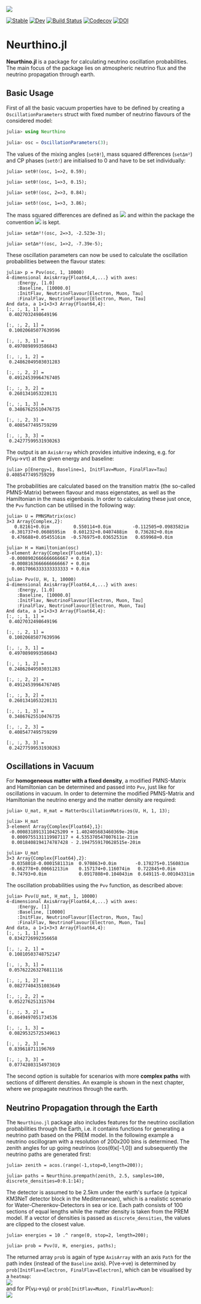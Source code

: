 ![](https://github.com/KM3NeT/Neurthino.jl/raw/master/docs/src/assets/neurthino.png)

[![Stable](https://img.shields.io/badge/docs-stable-blue.svg)](https://KM3NeT.github.io/Neurthino.jl/stable)
[![Dev](https://img.shields.io/badge/docs-dev-blue.svg)](https://KM3NeT.github.io/Neurthino.jl/dev)
[![Build Status](https://github.com/KM3NeT/Neurthino.jl/workflows/CI/badge.svg)](https://github.com/KM3NeT/Neurthino.jl/actions)
[![Codecov](https://codecov.io/gh/KM3NeT/Neurthino.jl/branch/master/graph/badge.svg)](https://codecov.io/gh/KM3NeT/Neurthino.jl)
[![DOI](https://zenodo.org/badge/DOI/10.5281/zenodo.3933364.svg)](https://doi.org/10.5281/zenodo.3933364)


# Neurthino.jl

**Neurthino.jl** is a package for calculating neutrino oscillation probabilities.
The main focus of the package lies on atmospheric neutrino flux and the neutrino
propagation through earth.

## Basic Usage
First of all the basic vacuum properties have to be defined by creating a
`OscillationParameters` struct with fixed number of neutrino flavours of the 
considered model:

```julia
julia> using Neurthino

julia> osc = OscillationParameters(3);
```

The values of the mixing angles (`setθ!`), mass squared differences (`setΔm²`)
and CP phases (`setδ!`) are initialised to 0 and have to be set individually:

```
julia> setθ!(osc, 1=>2, 0.59);

julia> setθ!(osc, 1=>3, 0.15);

julia> setθ!(osc, 2=>3, 0.84);

julia> setδ!(osc, 1=>3, 3.86);
```

The mass squared differences are defined as <img src="https://render.githubusercontent.com/render/math?math=\Delta_{ij}=m_i^2-m_j^2"> and
within the package the convention <img src="https://render.githubusercontent.com/render/math?math=\forall%20i%3Cj:m_i%3Cm_j"> is kept.

```
julia> setΔm²!(osc, 2=>3, -2.523e-3);

julia> setΔm²!(osc, 1=>2, -7.39e-5);
```

These oscillation parameters can now be used to calculate the oscillation
probabilities between the flavour states: 

```
julia> p = Pνν(osc, 1, 10000)
4-dimensional AxisArray{Float64,4,...} with axes:
    :Energy, [1.0]
    :Baseline, [10000.0]
    :InitFlav, NeutrinoFlavour[Electron, Muon, Tau]
    :FinalFlav, NeutrinoFlavour[Electron, Muon, Tau]
And data, a 1×1×3×3 Array{Float64,4}:
[:, :, 1, 1] =
 0.4027032498649196

[:, :, 2, 1] =
 0.10020685077639596

[:, :, 3, 1] =
 0.4970898993586843

[:, :, 1, 2] =
 0.24862049503031283

[:, :, 2, 2] =
 0.49124539964767405

[:, :, 3, 2] =
 0.2601341053220131

[:, :, 1, 3] =
 0.34867625510476735

[:, :, 2, 3] =
 0.4085477495759299

[:, :, 3, 3] =
 0.24277599531930263
```

The output is an `AxisArray` which provides intuitive indexing, e.g.
for P(νμ→ντ) at the given energy and baseline:

```
julia> p[Energy=1, Baseline=1, InitFlav=Muon, FinalFlav=Tau]
0.4085477495759299
```

The probabilities are calculated based on the transition matrix 
(the so-called PMNS-Matrix) between flavour and mass eigenstates,
as well as the Hamiltonian in the mass eigenbasis. In order to calculating these 
just once, the `Pνν` function can be utilised in the following way:

```
julia> U = PMNSMatrix(osc)
3×3 Array{Complex,2}:
   0.82161+0.0im         0.550114+0.0im        -0.112505+0.0983582im
 -0.301737+0.0608595im   0.601232+0.0407488im   0.736282+0.0im      
  0.476688+0.0545516im  -0.576975+0.0365253im   0.659968+0.0im

julia> H = Hamiltonian(osc)
3-element Array{Complex{Float64},1}:
 -0.0008902666666666667 + 0.0im
 -0.0008163666666666667 + 0.0im
  0.0017066333333333333 + 0.0im

julia> Pνν(U, H, 1, 10000)
4-dimensional AxisArray{Float64,4,...} with axes:
    :Energy, [1.0]
    :Baseline, [10000.0]
    :InitFlav, NeutrinoFlavour[Electron, Muon, Tau]
    :FinalFlav, NeutrinoFlavour[Electron, Muon, Tau]
And data, a 1×1×3×3 Array{Float64,4}:
[:, :, 1, 1] =
 0.4027032498649196

[:, :, 2, 1] =
 0.10020685077639596

[:, :, 3, 1] =
 0.4970898993586843

[:, :, 1, 2] =
 0.24862049503031283

[:, :, 2, 2] =
 0.49124539964767405

[:, :, 3, 2] =
 0.2601341053220131

[:, :, 1, 3] =
 0.34867625510476735

[:, :, 2, 3] =
 0.4085477495759299

[:, :, 3, 3] =
 0.24277599531930263
```

## Oscillations in Vacuum

For **homogeneous matter with a fixed density**, a modified PMNS-Matrix
and Hamiltonian can be determined and passed into `Pνν`, just like for
oscillations in vacuum. In order to determine the modified PMNS-Matrix and
Hamiltonian the neutrino energy and the matter density are required: 

```
julia> U_mat, H_mat = MatterOscillationMatrices(U, H, 1, 13);

julia> H_mat
3-element Array{Complex{Float64},1}:
 -0.0008318913110425209 + 1.402405683460369e-20im 
  0.0009755131119987117 + 4.535370547007611e-21im 
  0.0018408194174787428 - 2.1947559170628515e-20im

julia> U_mat
3×3 Array{Complex{Float64},2}:
  0.0358018-0.000158113im  0.970863+0.0im       -0.178275+0.156083im
 -0.662778+0.00661213im    0.157174+0.116074im   0.722845+0.0im
  0.74793+0.0im            0.0917808+0.104043im  0.649115-0.00104331im
```

The oscillation probabilities using the `Pνν` function, as described above:

```
julia> Pνν(U_mat, H_mat, 1, 10000)
4-dimensional AxisArray{Float64,4,...} with axes:
    :Energy, [1]
    :Baseline, [10000]
    :InitFlav, NeutrinoFlavour[Electron, Muon, Tau]
    :FinalFlav, NeutrinoFlavour[Electron, Muon, Tau]
And data, a 1×1×3×3 Array{Float64,4}:
[:, :, 1, 1] =
 0.8342726992356658

[:, :, 2, 1] =
 0.10810503748752147

[:, :, 3, 1] =
 0.057622263276811116

[:, :, 1, 2] =
 0.08277404351083649

[:, :, 2, 2] =
 0.052276251315704

[:, :, 3, 2] =
 0.8649497051734536

[:, :, 1, 3] =
 0.08295325725349613

[:, :, 2, 3] =
 0.839618711196769

[:, :, 3, 3] =
 0.07742803154973019

```

The second option is suitable for scenarios with more **complex paths** with
sections of different densities. An example is shown in the next chapter, where
we propagate neutrinos through the earth.

## Neutrino Propagation through the Earth

The `Neurthino.jl` package also includes features for the neutrino oscillation probabilities
through the Earth, i.e. it contains functions for generating a neutrino path based on the
PREM model. In the following example a neutrino oscillogram with a resolution of 200x200 bins
is determined. The zenith angles for up going neutrinos (cos(θ)ϵ[-1,0]) and 
subsequently the neutrino paths are generated first:

```
julia> zenith = acos.(range(-1,stop=0,length=200));

julia> paths = Neurthino.prempath(zenith, 2.5, samples=100, discrete_densities=0:0.1:14);
```

The detector is assumed to be 2.5km under the earth's surface (a typical KM3NeT
detector block in the Mediterranean), which is a realistic scenario for
Water-Cherenkov-Detectors in sea or ice. Each path consists of 100 sections of
equal lengths while the matter density is taken from the PREM model.
If a vector of densities is passed as `discrete_densities`, the values are 
clipped to the closest value.

```
julia> energies = 10 .^ range(0, stop=2, length=200);

julia> prob = Pνν(U, H, energies, paths);
```
The returned array `prob` is again of type `AxisArray` with an axis `Path` for the path index (instead of the `Baseline` axis).
P(νe&#8594;νe) is determined by `prob[InitFlav=Electron, FinalFlav=Electron]`, which can be visualised by a `heatmap`:<br />
![](https://github.com/KM3NeT/Neurthino.jl/raw/master/docs/src/assets/earth_prob_elel.png) <br />
and for P(νμ&#8594;νμ) or `prob[InitFlav=Muon, FinalFlav=Muon]`:<br />
![](https://github.com/KM3NeT/Neurthino.jl/raw/master/docs/src/assets/earth_prob_mumu.png)
<!-- ```@index -->
<!-- ``` -->
<!--  -->
<!-- ```@autodocs -->
<!-- Modules = [Neurthino] -->
<!-- ``` -->
